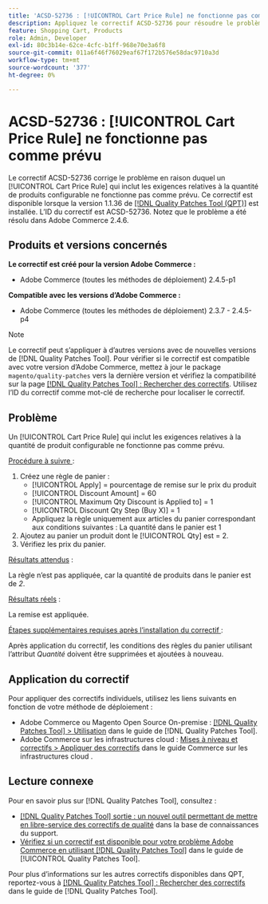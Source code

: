 ```yaml
---
title: 'ACSD-52736 : [!UICONTROL Cart Price Rule] ne fonctionne pas comme prévu'
description: Appliquez le correctif ACSD-52736 pour résoudre le problème d’Adobe Commerce lorsqu’un [!UICONTROL Cart Price Rule] qui inclut les exigences de quantité de produit configurable ne fonctionne pas comme prévu.
feature: Shopping Cart, Products
role: Admin, Developer
exl-id: 80c3b14e-62ce-4cfc-b1ff-968e70e3a6f8
source-git-commit: 011a6f46f76029eaf67f172b576e58dac9710a3d
workflow-type: tm+mt
source-wordcount: '377'
ht-degree: 0%

---
```


# ACSD-52736 : [!UICONTROL Cart Price Rule] ne fonctionne pas comme prévu

Le correctif ACSD-52736 corrige le problème en raison duquel un [!UICONTROL Cart Price Rule] qui inclut les exigences relatives à la quantité de produits configurable ne fonctionne pas comme prévu. Ce correctif est disponible lorsque la version 1.1.36 de [[!DNL Quality Patches Tool (QPT)]](https://experienceleague.adobe.com/en/docs/commerce-operations/tools/quality-patches-tool/quality-patches-tool-to-self-serve-quality-patches) est installée. L’ID du correctif est ACSD-52736. Notez que le problème a été résolu dans Adobe Commerce 2.4.6.

## Produits et versions concernés

**Le correctif est créé pour la version Adobe Commerce :**

* Adobe Commerce (toutes les méthodes de déploiement) 2.4.5-p1

**Compatible avec les versions d’Adobe Commerce :**

* Adobe Commerce (toutes les méthodes de déploiement) 2.3.7 - 2.4.5-p4

>[!NOTE]
>
>Le correctif peut s’appliquer à d’autres versions avec de nouvelles versions de [!DNL Quality Patches Tool]. Pour vérifier si le correctif est compatible avec votre version d’Adobe Commerce, mettez à jour le package `magento/quality-patches` vers la dernière version et vérifiez la compatibilité sur la page [[!DNL Quality Patches Tool] : Rechercher des correctifs](https://experienceleague.adobe.com/tools/commerce-quality-patches/index.html). Utilisez l’ID du correctif comme mot-clé de recherche pour localiser le correctif.

## Problème

Un [!UICONTROL Cart Price Rule] qui inclut les exigences relatives à la quantité de produit configurable ne fonctionne pas comme prévu.

<u>Procédure à suivre </u> :

1. Créez une règle de panier :
   * [!UICONTROL Apply] = pourcentage de remise sur le prix du produit
   * [!UICONTROL Discount Amount] = 60
   * [!UICONTROL Maximum Qty Discount is Applied to] = 1
   * [!UICONTROL Discount Qty Step (Buy X)] = 1
   * Appliquez la règle uniquement aux articles du panier correspondant aux conditions suivantes : La quantité dans le panier est 1
2. Ajoutez au panier un produit dont le [!UICONTROL Qty] est = 2.
3. Vérifiez les prix du panier.

<u>Résultats attendus</u> :

La règle n’est pas appliquée, car la quantité de produits dans le panier est de *2*.

<u>Résultats réels</u> :

La remise est appliquée.

<u> Étapes supplémentaires requises après l’installation du correctif </u> :

Après application du correctif, les conditions des règles du panier utilisant l’attribut *Quantité* doivent être supprimées et ajoutées à nouveau.

## Application du correctif

Pour appliquer des correctifs individuels, utilisez les liens suivants en fonction de votre méthode de déploiement :

* Adobe Commerce ou Magento Open Source On-premise : [[!DNL Quality Patches Tool] > Utilisation](/help/tools/quality-patches-tool/usage.md) dans le guide de [!DNL Quality Patches Tool].
* Adobe Commerce sur les infrastructures cloud : [Mises à niveau et correctifs > Appliquer des correctifs](https://experienceleague.adobe.com/docs/commerce-cloud-service/user-guide/develop/upgrade/apply-patches.html) dans le guide Commerce sur les infrastructures cloud .

## Lecture connexe

Pour en savoir plus sur [!DNL Quality Patches Tool], consultez :

* [[!DNL Quality Patches Tool] sortie : un nouvel outil permettant de mettre en libre-service des correctifs de qualité](https://experienceleague.adobe.com/en/docs/commerce-operations/tools/quality-patches-tool/quality-patches-tool-to-self-serve-quality-patches) dans la base de connaissances du support.
* [Vérifiez si un correctif est disponible pour votre problème Adobe Commerce en utilisant [!DNL Quality Patches Tool]](/help/tools/quality-patches-tool/patches-available-in-qpt/check-patch-for-magento-issue-with-magento-quality-patches.md) dans le guide de [!UICONTROL Quality Patches Tool].


Pour plus d’informations sur les autres correctifs disponibles dans QPT, reportez-vous à [[!DNL Quality Patches Tool] : Rechercher des correctifs](https://experienceleague.adobe.com/tools/commerce-quality-patches/index.html) dans le guide de [!DNL Quality Patches Tool].
